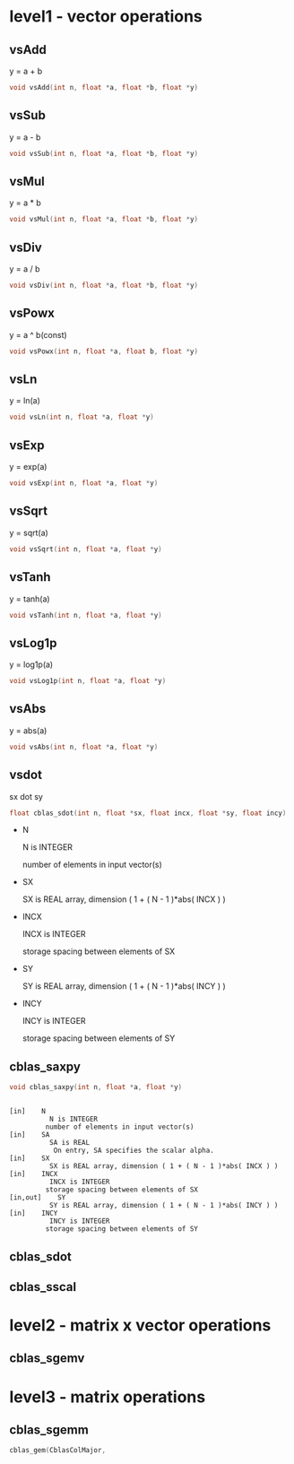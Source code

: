 # level1 - vector operations
## vsAdd
y = a + b
```c++
void vsAdd(int n, float *a, float *b, float *y)
```

## vsSub
y = a - b
```c++
void vsSub(int n, float *a, float *b, float *y)
```

## vsMul
y = a * b
```c++
void vsMul(int n, float *a, float *b, float *y)
```

## vsDiv
y = a / b
```c++
void vsDiv(int n, float *a, float *b, float *y)
```

## vsPowx
y = a ^ b(const)
```c++
void vsPowx(int n, float *a, float b, float *y)
```

## vsLn
y = ln(a)
```c++
void vsLn(int n, float *a, float *y)
```

## vsExp
y = exp(a)
```c++
void vsExp(int n, float *a, float *y)
```

## vsSqrt
y = sqrt(a)
```c++
void vsSqrt(int n, float *a, float *y)
```

## vsTanh
y = tanh(a)
```c++
void vsTanh(int n, float *a, float *y)
```

## vsLog1p
y = log1p(a)
```c++
void vsLog1p(int n, float *a, float *y)
```

## vsAbs
y = abs(a)
```c++
void vsAbs(int n, float *a, float *y)
```

## vsdot
sx dot sy
```c++
float cblas_sdot(int n, float *sx, float incx, float *sy, float incy)
```

- N

  N is INTEGER

  number of elements in input vector(s)
- SX

  SX is REAL array, dimension ( 1 + ( N - 1 )*abs( INCX ) )
- INCX

  INCX is INTEGER

  storage spacing between elements of SX
- SY

  SY is REAL array, dimension ( 1 + ( N - 1 )*abs( INCY ) )
- INCY

  INCY is INTEGER

  storage spacing between elements of SY

## cblas_saxpy

```c++
void cblas_saxpy(int n, float *a, float *y)
```
```

[in]	N
          N is INTEGER
         number of elements in input vector(s)
[in]	SA
          SA is REAL
           On entry, SA specifies the scalar alpha.
[in]	SX
          SX is REAL array, dimension ( 1 + ( N - 1 )*abs( INCX ) )
[in]	INCX
          INCX is INTEGER
         storage spacing between elements of SX
[in,out]	SY
          SY is REAL array, dimension ( 1 + ( N - 1 )*abs( INCY ) )
[in]	INCY
          INCY is INTEGER
         storage spacing between elements of SY
```
## cblas_sdot

## cblas_sscal

# level2 - matrix x vector operations
## cblas_sgemv


# level3 - matrix operations

## cblas_sgemm
```c++
cblas_gem(CblasColMajor,
```